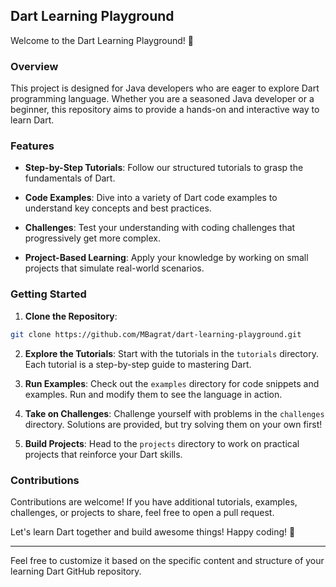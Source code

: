 ## Dart Learning Playground

Welcome to the Dart Learning Playground! 🚀

### Overview
This project is designed for Java developers who are eager to explore Dart programming language. Whether you are a seasoned Java developer or a beginner, this repository aims to provide a hands-on and interactive way to learn Dart.

### Features
- **Step-by-Step Tutorials**: Follow our structured tutorials to grasp the fundamentals of Dart.

- **Code Examples**: Dive into a variety of Dart code examples to understand key concepts and best practices.

- **Challenges**: Test your understanding with coding challenges that progressively get more complex.

- **Project-Based Learning**: Apply your knowledge by working on small projects that simulate real-world scenarios.

### Getting Started
1. **Clone the Repository**:

```bash
git clone https://github.com/MBagrat/dart-learning-playground.git
```
2. **Explore the Tutorials**:
Start with the tutorials in the `tutorials` directory. Each tutorial is a step-by-step guide to mastering Dart.

3. **Run Examples**:
Check out the `examples` directory for code snippets and examples. Run and modify them to see the language in action.

4. **Take on Challenges**:
Challenge yourself with problems in the `challenges` directory. Solutions are provided, but try solving them on your own first!

5. **Build Projects**:
Head to the `projects` directory to work on practical projects that reinforce your Dart skills.

### Contributions
Contributions are welcome! If you have additional tutorials, examples, challenges, or projects to share, feel free to open a pull request.

Let's learn Dart together and build awesome things! Happy coding! 🚀

---

Feel free to customize it based on the specific content and structure of your learning Dart GitHub repository.





